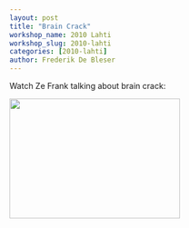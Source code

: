```yaml
---
layout: post
title: "Brain Crack"
workshop_name: 2010 Lahti
workshop_slug: 2010-lahti
categories: [2010-lahti]
author: Frederik De Bleser
---
```

Watch Ze Frank talking about brain crack:

<a href="http://www.zefrank.com/theshow/archives/2006/07/071106.html"><img src="http://workshops.nodebox.net/2010/wp-content/uploads/zefrank-300x211.jpg" alt="" title="Brain Crack" width="300" height="211" class="alignleft size-medium wp-image-635" /></a>
